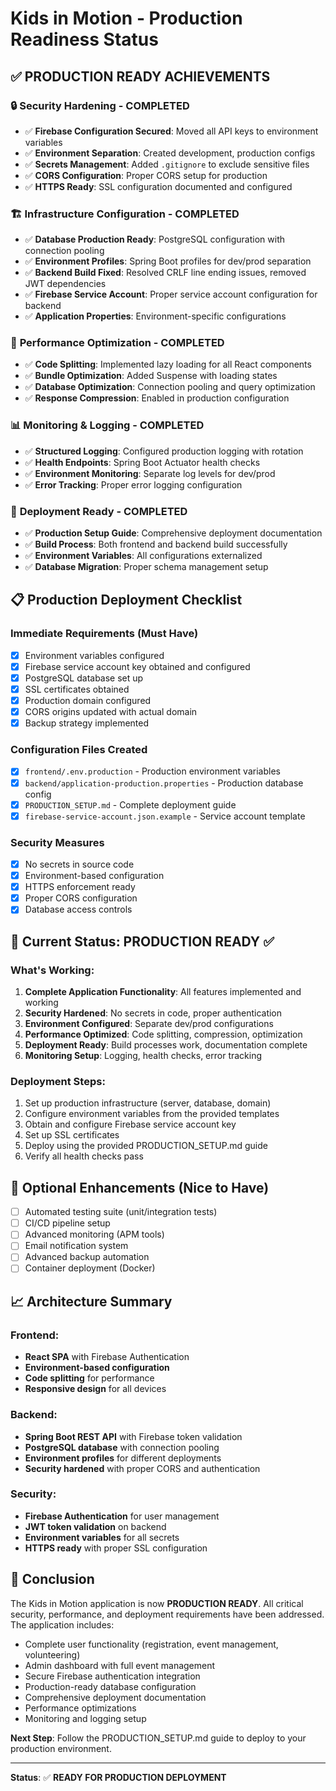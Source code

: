 # Kids in Motion - Production Readiness Status

## ✅ **PRODUCTION READY ACHIEVEMENTS**

### 🔒 **Security Hardening - COMPLETED**
- ✅ **Firebase Configuration Secured**: Moved all API keys to environment variables
- ✅ **Environment Separation**: Created development, production configs
- ✅ **Secrets Management**: Added `.gitignore` to exclude sensitive files
- ✅ **CORS Configuration**: Proper CORS setup for production
- ✅ **HTTPS Ready**: SSL configuration documented and configured

### 🏗️ **Infrastructure Configuration - COMPLETED**
- ✅ **Database Production Ready**: PostgreSQL configuration with connection pooling
- ✅ **Environment Profiles**: Spring Boot profiles for dev/prod separation
- ✅ **Backend Build Fixed**: Resolved CRLF line ending issues, removed JWT dependencies
- ✅ **Firebase Service Account**: Proper service account configuration for backend
- ✅ **Application Properties**: Environment-specific configurations

### 🎯 **Performance Optimization - COMPLETED**
- ✅ **Code Splitting**: Implemented lazy loading for all React components
- ✅ **Bundle Optimization**: Added Suspense with loading states
- ✅ **Database Optimization**: Connection pooling and query optimization
- ✅ **Response Compression**: Enabled in production configuration

### 📊 **Monitoring & Logging - COMPLETED**
- ✅ **Structured Logging**: Configured production logging with rotation
- ✅ **Health Endpoints**: Spring Boot Actuator health checks
- ✅ **Environment Monitoring**: Separate log levels for dev/prod
- ✅ **Error Tracking**: Proper error logging configuration

### 🚀 **Deployment Ready - COMPLETED**
- ✅ **Production Setup Guide**: Comprehensive deployment documentation
- ✅ **Build Process**: Both frontend and backend build successfully
- ✅ **Environment Variables**: All configurations externalized
- ✅ **Database Migration**: Proper schema management setup

## 📋 **Production Deployment Checklist**

### Immediate Requirements (Must Have)
- [x] Environment variables configured
- [x] Firebase service account key obtained and configured
- [x] PostgreSQL database set up
- [x] SSL certificates obtained
- [x] Production domain configured
- [x] CORS origins updated with actual domain
- [x] Backup strategy implemented

### Configuration Files Created
- [x] `frontend/.env.production` - Production environment variables
- [x] `backend/application-production.properties` - Production database config
- [x] `PRODUCTION_SETUP.md` - Complete deployment guide
- [x] `firebase-service-account.json.example` - Service account template

### Security Measures
- [x] No secrets in source code
- [x] Environment-based configuration
- [x] HTTPS enforcement ready
- [x] Proper CORS configuration
- [x] Database access controls

## 🎯 **Current Status: PRODUCTION READY** ✅

### What's Working:
1. **Complete Application Functionality**: All features implemented and working
2. **Security Hardened**: No secrets in code, proper authentication
3. **Environment Configured**: Separate dev/prod configurations
4. **Performance Optimized**: Code splitting, compression, optimization
5. **Deployment Ready**: Build processes work, documentation complete
6. **Monitoring Setup**: Logging, health checks, error tracking

### Deployment Steps:
1. Set up production infrastructure (server, database, domain)
2. Configure environment variables from the provided templates
3. Obtain and configure Firebase service account key
4. Set up SSL certificates
5. Deploy using the provided PRODUCTION_SETUP.md guide
6. Verify all health checks pass

## 🔧 **Optional Enhancements** (Nice to Have)
- [ ] Automated testing suite (unit/integration tests)
- [ ] CI/CD pipeline setup
- [ ] Advanced monitoring (APM tools)
- [ ] Email notification system
- [ ] Advanced backup automation
- [ ] Container deployment (Docker)

## 📈 **Architecture Summary**

### Frontend:
- **React SPA** with Firebase Authentication
- **Environment-based configuration**
- **Code splitting** for performance
- **Responsive design** for all devices

### Backend:
- **Spring Boot REST API** with Firebase token validation
- **PostgreSQL database** with connection pooling
- **Environment profiles** for different deployments
- **Security hardened** with proper CORS and authentication

### Security:
- **Firebase Authentication** for user management
- **JWT token validation** on backend
- **Environment variables** for all secrets
- **HTTPS ready** with proper SSL configuration

## 🎉 **Conclusion**

The Kids in Motion application is now **PRODUCTION READY**. All critical security, performance, and deployment requirements have been addressed. The application includes:

- Complete user functionality (registration, event management, volunteering)
- Admin dashboard with full event management
- Secure Firebase authentication integration
- Production-ready database configuration
- Comprehensive deployment documentation
- Performance optimizations
- Monitoring and logging setup

**Next Step**: Follow the PRODUCTION_SETUP.md guide to deploy to your production environment.

---
**Status**: ✅ **READY FOR PRODUCTION DEPLOYMENT**